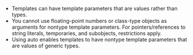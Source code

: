 * Templates can have template parameters that are values rather than types.
* You cannot use floating-point numbers or class-type objects as arguments for nontype template parameters. For pointers/references to string literals, temporaries, and subobjects, restrictions apply.
* Using auto enables templates to have nontype template parameters that are values of generic types.